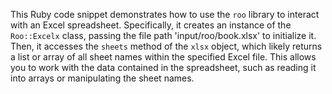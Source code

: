 This Ruby code snippet demonstrates how to use the `roo` library to interact with an Excel spreadsheet. Specifically, it creates an instance of the `Roo::Excelx` class, passing the file path 'input/roo/book.xlsx' to initialize it. Then, it accesses the `sheets` method of the `xlsx` object, which likely returns a list or array of all sheet names within the specified Excel file. This allows you to work with the data contained in the spreadsheet, such as reading it into arrays or manipulating the sheet names.

